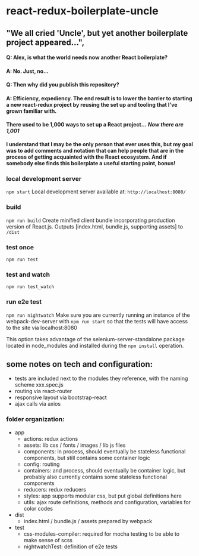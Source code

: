 # react-redux-boilerplate-uncle
## "We all cried 'Uncle', but yet another boilerplate project appeared...",

#### Q: Alex, is what the world needs now another React boilerplate?
#### A: No. Just, no...
#### Q: Then why did you publish this repository?
#### A: Efficiency, expediency. The end result is to lower the barrier to starting a new react-redux project by reusing the set up and tooling that I've grown familiar with.

__There used to be 1,000 ways to set up a React project...__
__*Now there are 1,001*__

#### I understand that I may be the only person that ever uses this, but my goal was to add comments and notation that can help people that are in the process of getting acquainted with the React ecosystem. And if somebody else finds this boilerplate a useful starting point, bonus!

### local development server
`npm start`
Local development server available at: `http://localhost:8080/`

### build
`npm run build`
Create minified client bundle incorporating production version of React.js.
Outputs [index.html, bundle.js, supporting assets] to `/dist`

### test once
`npm run test`

### test and watch
`npm run test_watch`

### run e2e test

`npm run nightwatch`
Make sure you are currently running an instance of the webpack-dev-server with `npm run start` so that the tests will have access to the site via localhost:8080

This option takes advantage of the selenium-server-standalone package located in node_modules and installed during the `npm install` operation.

## some notes on tech and configuration:

* tests are included next to the modules they reference, with the naming scheme xxx.spec.js
* routing via react-router
* responsive layout via bootstrap-react
* ajax calls via axios

### folder organization:
* app
  * actions: redux actions
  * assets: lib css / fonts / images / lib js files
  * components: in process, should eventually be stateless functional components, but still contains some container logic
  * config: routing
  * containers: and process, should eventually be container logic, but probably also currently contains some stateless functional components
  * reducers: redux reducers
  * styles: app supports modular css, but put global definitions here
  * utils: ajax route definitions, methods and configuration, variables for color codes
* dist
  * index.html / bundle.js / assets prepared by webpack
* test
  * css-modules-compiler: required for mocha testing to be able to make sense of scss
  * nightwatchTest: definition of e2e tests

